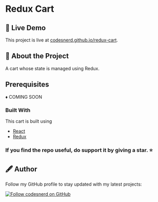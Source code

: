 # Redux Cart

## 🔴 Live Demo
This project is live at [codesnerd.github.io/redux-cart](https://codesnerd.github.io/redux-cart).

## 🧾 About the Project
A cart whose state is managed using Redux.

## Prerequisites
♦ COMING SOON

### Built With
This cart is built using
* [React](https://reactjs.org/docs/getting-started.html)
* [Redux](https://redux.js.org/introduction/getting-started)

### If you find the repo useful, do support it by giving a star. ⭐

## 🖋 Author
Follow my GitHub profile to stay updated with my latest projects:

[![Follow codesnerd on GitHub](https://img.shields.io/badge/Connect-codesnerd-blue.svg?logo=Github&longCache=true&style=social&label=Follow)](https://github.com/codesnerd)
